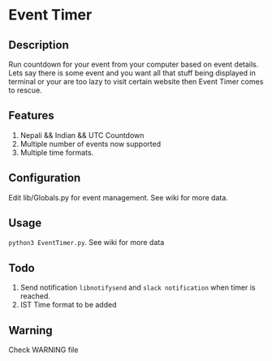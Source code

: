 # Event Timer
## Description
Run countdown for your event from your computer based on event details. Lets say there is some event and you want all that stuff being displayed in terminal or your are too lazy to visit certain website then Event Timer comes to rescue.

## Features
1. Nepali && Indian && UTC Countdown
2. Multiple number of events now supported
3. Multiple time formats.

## Configuration
Edit lib/Globals.py for event management. See wiki for more data.

## Usage
`python3 EventTimer.py`. See wiki for more data

## Todo
1. Send notification `libnotifysend` and `slack notification` when timer is reached.
2. IST Time format to be added

## Warning
Check WARNING file
